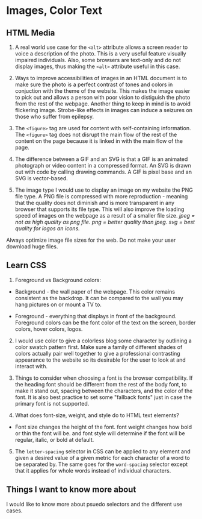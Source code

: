 # Images, Color Text

## HTML Media

1. A real world use case for the `<alt>` attribute allows a screen reader to voice a description of the photo. This is a very useful feature visually impaired individuals.
Also, some browsers are text-only and do not display images, thus making the `<alt>` attribute useful in this case.

2. Ways to improve accessibilities of images in an HTML document is to make sure the photo is a perfect contrast of tones and colors in conjuction with the theme of the website. This makes the image easier to pick out and allows a person with poor vision to distiguish the photo from the rest of the webpage. Another thing to keep in mind is to avoid flickering image. Strobe-like effects in images can induce a seizures on those who suffer from epilepsy.

3. The `<figure>` tag are used for content with self-containing information. The `<figure>` tag does not disrupt the main flow of the rest of the content on the page because it is linked in with the main flow of the page.

4. The difference between a GIF and an SVG is that a GIF is an animated photograph or video content in a compressed format. An SVG is drawn out with code by calling drawing commands. A GIF is pixel base and an SVG is vector-based.

5. The image type I would use to display an image on my website the PNG file type. A PNG file is compressed with more reproduction - meaning that the quality does not diminish and is more transparent in any browser that supports its file type. This will also improve the loading speed of images on the webpage as a result of a smaller file size.
_jpeg = not as high quality as png file. png = better quality than jpeg. svg = best quality for logos an icons._

Always optimize image file sizes for the web. Do not make your user download huge files.

## Learn CSS

1. Foreground vs Background colors:

- Background - the wall paper of the webpage. This color remains consistent as the backdrop. It can be compared to the wall you may hang pictures on or mount a TV to.

- Foreground - everything that displays in front of the background. Foreground colors can be the font color of the text on the screen, border colors, hover colors, logos.

2. I would use color to give a colorless blog some character by outlining a color swatch pattern first. Make sure a family of different shades of colors actually pair well together to give a professional contrasting appearance to the website so its desirable for the user to look at and interact with.

3. Things to consider when choosing a font is the browser compatibility. If the heading font should be different from the rest of the body font, to make it stand out, spacing between the characters, and the color of the font. It is also best practice to set some "fallback fonts" just in case the primary font is not supported.

4. What does font-size, weight, and style do to HTML text elements?

- Font size changes the height of the font. font weight changes how bold or thin the font will be. and font style will determine if the font will be regular, italic, or bold at default.

5. The `letter-spacing` selector in CSS can be applied to any element and given a desired value of a given metric for each character of a word to be separated by. The same goes for the `word-spacing` selector except that it applies for whole words instead of individual characters.

## Things I want to know more about

I would like to know more about psuedo selectors and the different use cases.

